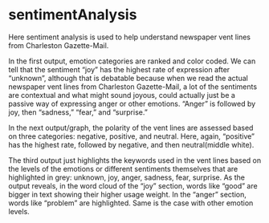# sentimentAnalysis

Here sentiment analysis is used to help understand newspaper vent lines from Charleston Gazette-Mail. 

In the first output, emotion categories are ranked and color coded. We can tell that the sentiment “joy” has the highest rate of expression after “unknown”, although that is debatable because when we read the actual newspaper vent lines from Charleston Gazette-Mail, a lot of the sentiments are contextual and what might sound joyous, could actually just be a passive way of expressing anger or other emotions. “Anger” is followed by joy, then “sadness,” “fear,” and “surprise.”

In the next output/graph, the polarity of the vent lines are assessed based on three categories: negative, positive, and neutral. Here, again, “positive” has the highest rate, followed by negative, and then neutral(middle white).

The third output just highlights the keywords used in the vent lines based on the levels of the emotions or different sentiments themselves that are highlighted in grey: unknown, joy, anger, sadness, fear, surprise. As the output reveals, in the word cloud of the “joy” section, words like “good” are bigger in text showing their higher usage weight. In the “anger” section, words like “problem” are highlighted. Same is the case with other emotion levels.

